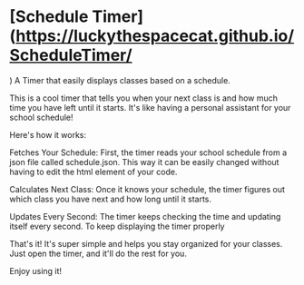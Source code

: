 # [Schedule Timer](https://luckythespacecat.github.io/ScheduleTimer/
)
A Timer that easily displays classes based on a schedule.

This is a cool timer that tells you when your next class is and how much time you have left until it starts. It's like having a personal assistant for your school schedule!

Here's how it works:

Fetches Your Schedule: First, the timer reads your school schedule from a json file called schedule.json. This way it can be easily changed without having to edit the html element of your code.

Calculates Next Class: Once it knows your schedule, the timer figures out which class you have next and how long until it starts.

Updates Every Second: The timer keeps checking the time and updating itself every second. To keep displaying the timer properly

That's it! It's super simple and helps you stay organized for your classes. Just open the timer, and it'll do the rest for you.

Enjoy using it!
